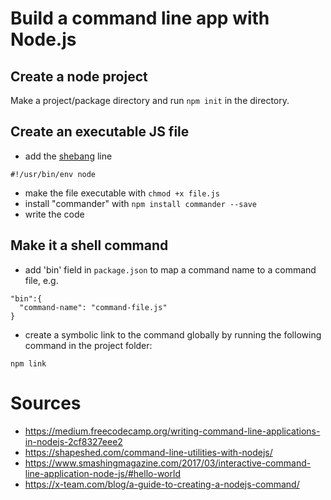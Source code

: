 # Build a command line app with Node.js
## Create a node project
Make a project/package directory and run ```npm init```
in the directory.

## Create an executable JS file
* add the [shebang](http://unix.stackexchange.com/a/87600) line
```
#!/usr/bin/env node
```
* make the file executable with ```chmod +x file.js```
* install "commander" with ```npm install commander --save```
* write the code
## Make it a shell command
* add 'bin' field in ```package.json``` to map a command
  name to a command file, e.g.
```
"bin":{
  "command-name": "command-file.js"
}
```
* create a symbolic link to the command globally by
  running the following command in the project folder:
```
npm link
```

# Sources
* https://medium.freecodecamp.org/writing-command-line-applications-in-nodejs-2cf8327eee2
* https://shapeshed.com/command-line-utilities-with-nodejs/
* https://www.smashingmagazine.com/2017/03/interactive-command-line-application-node-js/#hello-world
* https://x-team.com/blog/a-guide-to-creating-a-nodejs-command/
